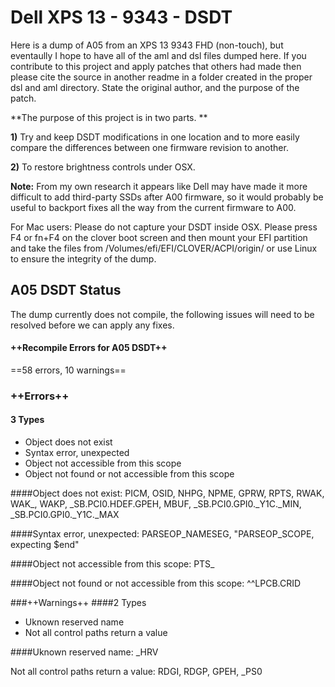 # Dell XPS 13 - 9343 - DSDT

Here is a dump of A05 from an XPS 13 9343 FHD (non-touch), but eventaully I hope to have all of the aml and dsl files dumped here. If you contribute to this project and apply patches that others had made then please cite the source in another readme in a folder created in the proper dsl and aml directory. State the original author, and the purpose of the patch.

**The purpose of this project is in two parts. **

**1)** Try and keep DSDT modifications in one location and to more easily compare the differences between one firmware revision to another.

**2)** To restore brightness controls under OSX. 

**Note:** From my own research it appears like Dell may have made it more difficult to add third-party SSDs after A00 firmware, so it would probably be useful to backport fixes all the way from the current firmware to A00.

For Mac users: Please do not capture your DSDT inside OSX. Please press F4 or fn+F4 on the clover boot screen and then mount your EFI partition and take the files from /Volumes/efi/EFI/CLOVER/ACPI/origin/ or use Linux to ensure the integrity of the dump.

## A05 DSDT Status
The dump currently does not compile, the following issues will need to be resolved before we can apply any fixes.

#### ++Recompile Errors for A05 DSDT++
==58 errors, 10 warnings==

### ++Errors++
#### 3 Types 
- Object does not exist
- Syntax error, unexpected
- Object not accessible from this scope
- Object not found or not accessible from this scope

####Object does not exist:
PICM, OSID, NHPG, NPME, GPRW, RPTS, RWAK, WAK_, WAKP, \_SB.PCI0.HDEF.GPEH, MBUF, \_SB.PCI0.GPI0._Y1C._MIN, \_SB.PCI0.GPI0._Y1C._MAX

####Syntax error, unexpected:
PARSEOP_NAMESEG, "PARSEOP_SCOPE, expecting $end"

####Object not accessible from this scope:
PTS_

####Object not found or not accessible from this scope:
^^LPCB.CRID

###++Warnings++
####2 Types
- Uknown reserved name
- Not all control paths return a value

####Uknown reserved name:
_HRV

Not all control paths return a value:
RDGI, RDGP, GPEH, _PS0